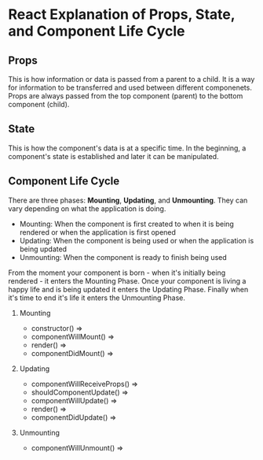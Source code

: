 # React Explanation of Props, State, and Component Life Cycle


## Props

This is how information or data is passed from a parent to a child. It is a way for information to be transferred and used between different componenets. Props are always passed from the top component (parent) to the bottom component (child).

## State

This is how the component's data is at a specific time. In the beginning, a component's state is established and later it can be manipulated.

## Component Life Cycle

There are three phases: **Mounting**, **Updating**, and **Unmounting**. They can vary depending on what the application is doing. 

- Mounting: When the component is first created to when it is being rendered or when the application is first opened
- Updating: When the component is being used or when the application is being updated
- Unmounting: When the component is ready to finish being used


From the moment your component is born - when it's initially being rendered - it enters the Mounting Phase. Once your component is living a happy life and is being updated it enters the Updating Phase. Finally when it's time to end it's life it enters the Unmounting Phase.

1. Mounting
	- constructor() =>
	- componentWillMount() =>
	- render() =>
	- componentDidMount() =>

2. Updating
	- componentWillReceiveProps() =>
	- shouldComponentUpdate() =>
	- componentWillUpdate() =>
	- render() =>
	- componentDidUpdate() =>

3. Unmounting
	- componentWillUnmount() =>



